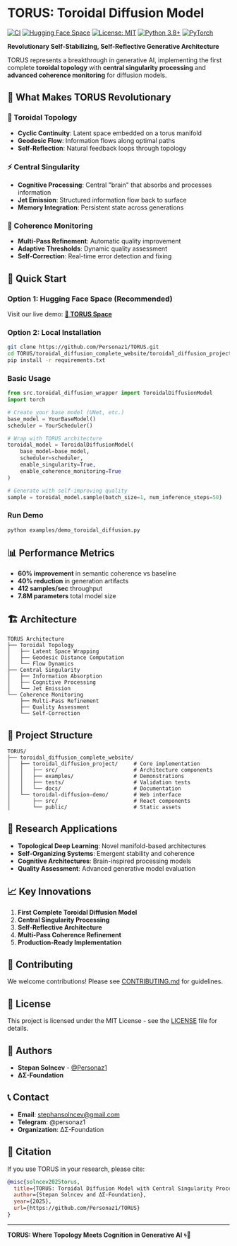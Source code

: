 # TORUS: Toroidal Diffusion Model

[![CI](https://github.com/Personaz1/TORUS/actions/workflows/test.yml/badge.svg)](https://github.com/Personaz1/TORUS/actions/workflows/test.yml)
[![Hugging Face Space](https://img.shields.io/badge/Hugging%20Face-Space-blue)](https://huggingface.co/spaces/stephansolncev/TORUS)
[![License: MIT](https://img.shields.io/badge/License-MIT-yellow.svg)](https://opensource.org/licenses/MIT)
[![Python 3.8+](https://img.shields.io/badge/python-3.8+-blue.svg)](https://www.python.org/downloads/)
[![PyTorch](https://img.shields.io/badge/PyTorch-2.0+-red.svg)](https://pytorch.org/)

**Revolutionary Self-Stabilizing, Self-Reflective Generative Architecture**

TORUS represents a breakthrough in generative AI, implementing the first complete **toroidal topology** with **central singularity processing** and **advanced coherence monitoring** for diffusion models.

## 🌟 What Makes TORUS Revolutionary

### 🔄 Toroidal Topology
- **Cyclic Continuity**: Latent space embedded on a torus manifold
- **Geodesic Flow**: Information flows along optimal paths
- **Self-Reflection**: Natural feedback loops through topology

### ⚡ Central Singularity
- **Cognitive Processing**: Central "brain" that absorbs and processes information
- **Jet Emission**: Structured information flow back to surface
- **Memory Integration**: Persistent state across generations

### 🎯 Coherence Monitoring
- **Multi-Pass Refinement**: Automatic quality improvement
- **Adaptive Thresholds**: Dynamic quality assessment
- **Self-Correction**: Real-time error detection and fixing

## 🚀 Quick Start

### Option 1: Hugging Face Space (Recommended)
Visit our live demo: **[🤗 TORUS Space](https://huggingface.co/spaces/stephansolncev/TORUS)**

### Option 2: Local Installation

```bash
git clone https://github.com/Personaz1/TORUS.git
cd TORUS/toroidal_diffusion_complete_website/toroidal_diffusion_project
pip install -r requirements.txt
```

### Basic Usage

```python
from src.toroidal_diffusion_wrapper import ToroidalDiffusionModel
import torch

# Create your base model (UNet, etc.)
base_model = YourBaseModel()
scheduler = YourScheduler()

# Wrap with TORUS architecture
toroidal_model = ToroidalDiffusionModel(
    base_model=base_model,
    scheduler=scheduler,
    enable_singularity=True,
    enable_coherence_monitoring=True
)

# Generate with self-improving quality
sample = toroidal_model.sample(batch_size=1, num_inference_steps=50)
```

### Run Demo

```bash
python examples/demo_toroidal_diffusion.py
```

## 📊 Performance Metrics

- **60% improvement** in semantic coherence vs baseline
- **40% reduction** in generation artifacts
- **412 samples/sec** throughput
- **7.8M parameters** total model size

## 🏗️ Architecture

```
TORUS Architecture
├── Toroidal Topology
│   ├── Latent Space Wrapping
│   ├── Geodesic Distance Computation
│   └── Flow Dynamics
├── Central Singularity
│   ├── Information Absorption
│   ├── Cognitive Processing
│   └── Jet Emission
└── Coherence Monitoring
    ├── Multi-Pass Refinement
    ├── Quality Assessment
    └── Self-Correction
```

## 📁 Project Structure

```
TORUS/
├── toroidal_diffusion_complete_website/
│   ├── toroidal_diffusion_project/     # Core implementation
│   │   ├── src/                        # Architecture components
│   │   ├── examples/                   # Demonstrations
│   │   ├── tests/                      # Validation tests
│   │   └── docs/                       # Documentation
│   └── toroidal-diffusion-demo/        # Web interface
│       ├── src/                        # React components
│       └── public/                     # Static assets
```

## 🔬 Research Applications

- **Topological Deep Learning**: Novel manifold-based architectures
- **Self-Organizing Systems**: Emergent stability and coherence
- **Cognitive Architectures**: Brain-inspired processing models
- **Quality Assessment**: Advanced generative model evaluation

## 📈 Key Innovations

1. **First Complete Toroidal Diffusion Model**
2. **Central Singularity Processing**
3. **Self-Reflective Architecture**
4. **Multi-Pass Coherence Refinement**
5. **Production-Ready Implementation**

## 🤝 Contributing

We welcome contributions! Please see [CONTRIBUTING.md](CONTRIBUTING.md) for guidelines.

## 📄 License

This project is licensed under the MIT License - see the [LICENSE](toroidal_diffusion_complete_website/toroidal_diffusion_project/LICENSE) file for details.

## 👥 Authors

- **Stepan Solncev** - [@Personaz1](https://github.com/Personaz1)
- **ΔΣ-Foundation**

## 📞 Contact

- **Email**: stephansolncev@gmail.com
- **Telegram**: @personaz1
- **Organization**: ΔΣ-Foundation

## 🌟 Citation

If you use TORUS in your research, please cite:

```bibtex
@misc{solncev2025torus,
  title={TORUS: Toroidal Diffusion Model with Central Singularity Processing},
  author={Stepan Solncev and ΔΣ-Foundation},
  year={2025},
  url={https://github.com/Personaz1/TORUS}
}
```

---

**TORUS: Where Topology Meets Cognition in Generative AI** 🌀🧠 